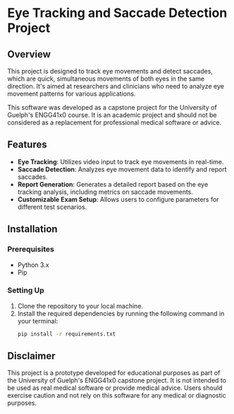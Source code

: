 # Eye Tracking and Saccade Detection Project

## Overview
This project is designed to track eye movements and detect saccades, which are quick, simultaneous movements of both eyes in the same direction. It's aimed at researchers and clinicians who need to analyze eye movement patterns for various applications.

This software was developed as a capstone project for the University of Guelph's ENGG41x0 course. It is an academic project and should not be considered as a replacement for professional medical software or advice.

## Features
- **Eye Tracking**: Utilizes video input to track eye movements in real-time.
- **Saccade Detection**: Analyzes eye movement data to identify and report saccades.
- **Report Generation**: Generates a detailed report based on the eye tracking analysis, including metrics on saccade movements.
- **Customizable Exam Setup**: Allows users to configure parameters for different test scenarios.

## Installation

### Prerequisites
- Python 3.x
- Pip

### Setting Up
1. Clone the repository to your local machine.
2. Install the required dependencies by running the following command in your terminal:
   ```sh
   pip install -r requirements.txt

## Disclaimer
This project is a prototype developed for educational purposes as part of the University of Guelph's ENGG41x0 capstone project. It is not intended to be used as real medical software or provide medical advice. Users should exercise caution and not rely on this software for any medical or diagnostic purposes.
